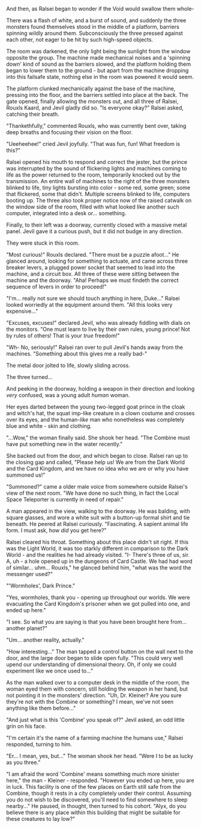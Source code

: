And then, as Ralsei began to wonder if the Void would swallow them whole-

There was a flash of white, and a burst of sound, and suddenly the three monsters found themselves stood in the middle of a platform, barriers spinning wildly around them. Subconsciously the three pressed against each other, not eager to be hit by such high-speed objects.

The room was darkened, the only light being the sunlight from the window opposite the group. The machine made mechanical noises and a 'spinning down' kind of sound as the barriers slowed, and the platform holding them began to lower them to the ground - but apart from the machine dropping into this failsafe state, nothing else in the room was powered it would seem.

The platform clunked mechanically against the base of the machine, pressing into the floor, and the barriers settled into place at the back. The gate opened, finally allowing the monsters out, and all three of Ralsei, Rouxls Kaard, and Jevil gladly did so. "Is everyone okay?" Ralsei asked, catching their breath.

"Thankethfully," commented Rouxls, who was currently bent over, taking deep breaths and focusing their vision on the floor.

"Ueeheehee!" cried Jevil joyfully. "That was fun, fun! What freedom is this?"

Ralsei opened his mouth to respond and correct the jester, but the prince was interrupted by the sound of flickering lights and machines coming to life as the power returned to the room, temporarily knocked out by the transmission. An entire wall of machines to the right of the three monsters blinked to life, tiny lights bursting into color - some red, some green; some that flickered, some that didn't. Multiple screens blinked to life, computers booting up. The three also took proper notice now of the raised catwalk on the window side of the room, filled with what looked like another such computer, integrated into a desk or... something.

Finally, to their left was a doorway, currently closed with a massive metal panel. Jevil gave it a curious push, but it did not budge in any direction.

They were stuck in this room.

"Most curious!" Rouxls declared. "There must be a puzzle afoot..." He glanced around, looking for something to actuate, and came across three breaker levers, a plugged power socket that seemed to lead into the machine, and a circuit box. All three of these were sitting between the machine and the doorway. "Aha! Perhaps we must findeth the correct sequence of levers in order to proceed!"

"I'm... really not sure we should touch anything in here, Duke..." Ralsei looked worriedly at the equipment around them. "All this looks very expensive..."

"Excuses, excuses!" declared Jevil, who was already fiddling with dials on the monitors. "One must learn to live by their own rules, young prince! Not by rules of others! That is your *true* freedom!"

"Wh- No, seriously!" Ralsei ran over to pull Jevil's hands away from the machines. "Something about this gives me a really bad-"

The metal door jolted to life, slowly sliding across.

The three turned...

And peeking in the doorway, holding a weapon in their direction and looking *very* confused, was a young adult *human* woman.

Her eyes darted between the young two-legged goat prince in the cloak and witch's hat, the squat imp-like creature in a clown costume and crosses over its eyes, and the human-*like* man who nonetheless was completely blue and white - skin and clothing.

"...Wow," the woman finally said. She shook her head. "The Combine must have put something new in the water recently."

She backed out from the door, and which began to close. Ralsei ran up to the closing gap and called, "Please help us! We are from the Dark World and the Card Kingdom, and we have no idea who we are or why you have summoned us!"

"Summoned?" came a older male voice from somewhere outside Ralsei's view of the next room. "We have done no such thing, in fact the Local Space Teleporter is currently in need of repair."

A man appeared in the view, walking to the doorway. He was balding, with square glasses, and wore a white suit with a button-up formal shirt and tie beneath. He peered at Ralsei curiously. "Fascinating. A sapient animal life form. I must ask, how *did* you get here?"

Ralsei cleared his throat. Something about this place didn't sit right. If this was the Light World, it was too starkly different in comparison to the Dark World - and the realities he had already visited. "I- There's three of us, sir. A, uh - a hole opened up in the dungeons of Card Castle. We had had word of similar... uhm... Rouxls," he glanced behind him, "what was the word the messenger used?"

"'Wormholes', Dark Prince."

"Yes, wormholes, thank you - opening up throughout our worlds. We were evacuating the Card Kingdom's prisoner when we got pulled into one, and ended up here."

"I see. So what you are saying is that you have been brought here from... another planet?"

"Um... another reality, actually."

"How interesting..." The man tapped a control button on the wall next to the door, and the large door began to slide open fully. "This could very well upend our understanding of dimensional theory. Oh, if only we could experiment like we once used to..."

As the man walked over to a computer desk in the middle of the room, the woman eyed them with concern, still holding the weapon in her hand, but not pointing it in the monsters' direction. "Uh, Dr. Kleiner? Are you sure they're not with the Combine or something? I mean, we've not seen anything like them before..."

"And just what is this 'Combine' you speak of?" Jevil asked, an odd little grin on his face.

"I'm certain it's the name of a farming machine the humans use," Ralsei responded, turning to him.

"Er... I mean, yes, but..." The woman shook her head. "Were I to be as lucky as you three."

"I am afraid the word 'Combine' means something much more sinister here," the man - Kleiner - responded. "However you ended up here, you are in luck. This facility is one of the few places on Earth still safe from the Combine, though it rests in a city completely under their control. Assuming you do not wish to be discovered, you'll need to find somewhere to sleep nearby..." He paused, in thought, then turned to his cohort. "Alyx, do you believe there is any place within this building that might be suitable for these creatures to lay low?"
